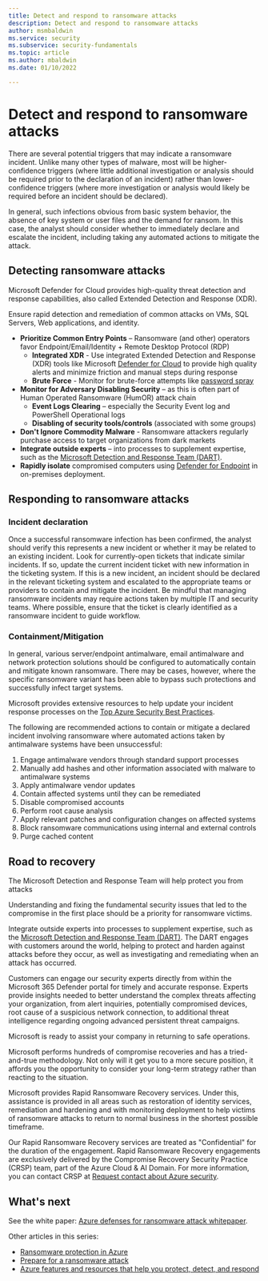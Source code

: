 ```yaml
---
title: Detect and respond to ransomware attacks
description: Detect and respond to ransomware attacks
author: msmbaldwin
ms.service: security
ms.subservice: security-fundamentals
ms.topic: article
ms.author: mbaldwin
ms.date: 01/10/2022

---
```


# Detect and respond to ransomware attacks

There are several potential triggers that may indicate a ransomware incident.  Unlike many other types of malware, most will be higher-confidence triggers (where little additional investigation or analysis should be required prior to the declaration of an incident) rather than lower-confidence triggers (where more investigation or analysis would likely be required before an incident should be declared).  

In general, such infections obvious from basic system behavior, the absence of key system or user files and the demand for ransom.  In this case, the analyst should consider whether to immediately declare and escalate the incident, including taking any automated actions to mitigate the attack. 

## Detecting ransomware attacks

Microsoft Defender for Cloud provides high-quality threat detection and response capabilities, also called Extended Detection and Response (XDR).

Ensure rapid detection and remediation of common attacks on VMs, SQL Servers, Web applications, and identity.

- **Prioritize Common Entry Points** – Ransomware (and other) operators favor Endpoint/Email/Identity + Remote Desktop Protocol (RDP)
  - **Integrated XDR** - Use integrated Extended Detection and Response (XDR) tools like Microsoft [Defender for Cloud](https://azure.microsoft.com/services/azure-defender/) to provide high quality alerts and minimize friction and manual steps during response
  - **Brute Force** - Monitor for brute-force attempts like [password spray](../../defender-for-identity/compromised-credentials-alerts.md)
- **Monitor for Adversary Disabling Security** – as this is often part of Human Operated Ransomware (HumOR) attack chain
  - **Event Logs Clearing** – especially the Security Event log and PowerShell Operational logs
  - **Disabling of security tools/controls** (associated with some groups)
- **Don't Ignore Commodity Malware** - Ransomware attackers regularly purchase access to target organizations from dark markets
- **Integrate outside experts** – into processes to supplement expertise, such as the [Microsoft Detection and Response Team (DART)](https://aka.ms/dart).
- **Rapidly isolate** compromised computers using [Defender for Endpoint](/windows/security/threat-protection/microsoft-defender-atp/respond-machine-alerts#isolate-devices-from-the-network) in on-premises deployment.

## Responding to ransomware attacks

### Incident declaration

Once a successful ransomware infection has been confirmed, the analyst should verify this represents a new incident or whether it may be related to an existing incident.  Look for currently-open tickets that indicate similar incidents.  If so, update the current incident ticket with new information in the ticketing system. If this is a new incident, an incident should be declared in the relevant ticketing system and escalated to the appropriate teams or providers to contain and mitigate the incident.  Be mindful that managing ransomware incidents may require actions taken by multiple IT and security teams.  Where possible, ensure that the ticket is clearly identified as a ransomware incident to guide workflow.

### Containment/Mitigation

In general, various server/endpoint antimalware, email antimalware and network protection solutions should be configured to automatically contain and mitigate known ransomware.  There may be cases, however, where the specific ransomware variant has been able to bypass such protections and successfully infect target systems.
 
Microsoft provides extensive resources to help update your incident response processes on the [Top Azure Security Best Practices](/cloud-adoption-framework/secure/security-top-10#4-process-update-incident-response-processes-for-cloud).

The following are recommended actions to contain or mitigate a declared incident involving ransomware where automated actions taken by antimalware systems have been unsuccessful:

1. Engage antimalware vendors through standard support processes
1. Manually add hashes and other information associated with malware to antimalware systems  
1. Apply antimalware vendor updates
1. Contain affected systems until they can be remediated 
1. Disable compromised accounts
1. Perform root cause analysis
1. Apply relevant patches and configuration changes on affected systems  
1. Block ransomware communications using internal and external controls
1. Purge cached content

## Road to recovery

The Microsoft Detection and Response Team will help protect you from attacks

Understanding and fixing the fundamental security issues that led to the compromise in the first place should be a priority for ransomware victims.

Integrate outside experts into processes to supplement expertise, such as the [Microsoft Detection and Response Team (DART)](https://aka.ms/dart). The DART engages with customers around the world, helping to protect and harden against attacks before they occur, as well as investigating and remediating when an attack has occurred.

Customers can engage our security experts directly from within the Microsoft 365 Defender portal for timely and accurate response. Experts provide insights needed to better understand the complex threats affecting your organization, from alert inquiries, potentially compromised devices, root cause of a suspicious network connection, to additional threat intelligence regarding ongoing advanced persistent threat campaigns.

Microsoft is ready to assist your company in returning to safe operations.

Microsoft performs hundreds of compromise recoveries and has a tried-and-true methodology. Not only will it get you to a more secure position, it affords you the opportunity to consider your long-term strategy rather than reacting to the situation. 

Microsoft provides Rapid Ransomware Recovery services. Under this, assistance is provided in all areas such as restoration of identity services, remediation and hardening and with monitoring deployment to help victims of ransomware attacks to return to normal business in the shortest possible timeframe.

Our Rapid Ransomware Recovery services are treated as "Confidential" for the duration of the engagement. Rapid Ransomware Recovery engagements are exclusively delivered by the Compromise Recovery Security Practice (CRSP) team, part of the Azure Cloud & AI Domain. For more information, you can contact CRSP at [Request contact about Azure security](https://azure.microsoft.com/overview/meet-with-an-azure-specialist/). 

## What's next

See the white paper: [Azure defenses for ransomware attack whitepaper](https://azure.microsoft.com/resources/azure-defenses-for-ransomware-attack).

Other articles in this series:

- [Ransomware protection in Azure](ransomware-protection.md)
- [Prepare for a ransomware attack](ransomware-prepare.md)
- [Azure features and resources that help you protect, detect, and respond](ransomware-features-resources.md)











